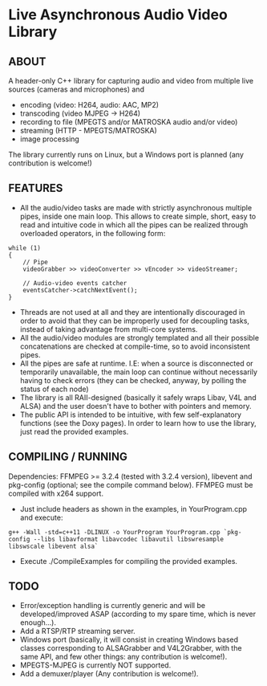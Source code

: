 # Live Asynchronous Audio Video Library

## ABOUT

A header-only C++ library for capturing audio and video from multiple live sources (cameras and microphones) and

* encoding (video: H264, audio: AAC, MP2)
* transcoding (video MJPEG -> H264)
* recording to file (MPEGTS and/or MATROSKA audio and/or video)
* streaming (HTTP - MPEGTS/MATROSKA)
* image processing

The library currently runs on Linux, but a Windows port is planned (any contribution is welcome!)

## FEATURES

* All the audio/video tasks are made with strictly asynchronous multiple pipes, inside one main loop. This allows to create simple, short, easy to read and intuitive code in which all the pipes can be realized through overloaded operators, in the following form:

```
while (1)
{
    // Pipe
    videoGrabber >> videoConverter >> vEncoder >> videoStreamer;
    
    // Audio-video events catcher
    eventsCatcher->catchNextEvent();
}
```

* Threads are not used at all and they are intentionally discouraged in order to avoid that they can be improperly used for decoupling tasks, instead of taking advantage from multi-core systems.
* All the audio/video modules are strongly templated and all their possible concatenations are checked at compile-time, so to avoid inconsistent pipes.
* All the pipes are safe at runtime. I.E: when a source is disconnected or temporarily unavailable, the main loop can continue without necessarily having to check errors (they can be checked, anyway, by polling the status of each node)
* The library is all RAII-designed (basically it safely wraps Libav, V4L and ALSA) and the user doesn't have to bother with pointers and memory.
* The public API is intended to be intuitive, with few self-explanatory functions (see the Doxy pages). In order to learn how to use the library, just read the provided examples.

        
## COMPILING / RUNNING

Dependencies: FFMPEG >= 3.2.4 (tested with 3.2.4 version), libevent and pkg-config (optional; see the compile command below).
FFMPEG must be compiled with x264 support.

* Just include headers as shown in the examples, in YourProgram.cpp and execute:
```
g++ -Wall -std=c++11 -DLINUX -o YourProgram YourProgram.cpp `pkg-config --libs libavformat libavcodec libavutil libswresample libswscale libevent alsa`
```
* Execute ./CompileExamples for compiling the provided examples.
        

## TODO

* Error/exception handling is currently generic and will be developed/improved ASAP (according to my spare time, which is never enough...). 
* Add a RTSP/RTP streaming server.
* Windows port (basically, it will consist in creating Windows based classes corresponding to ALSAGrabber and V4L2Grabber, with the same API, and few other things: any contribution is welcome!).
* MPEGTS-MJPEG is currently NOT supported.
* Add a demuxer/player (Any contribution is welcome!).
